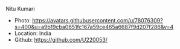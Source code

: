  Nitu Kumari
- Photo: https://avatars.githubusercontent.com/u/78076309?s=400&u=a9b19cba0651fc167a59ce465a6687f9d207f286&v=4
- Location: India
- Github: https://github.com/U220053/
